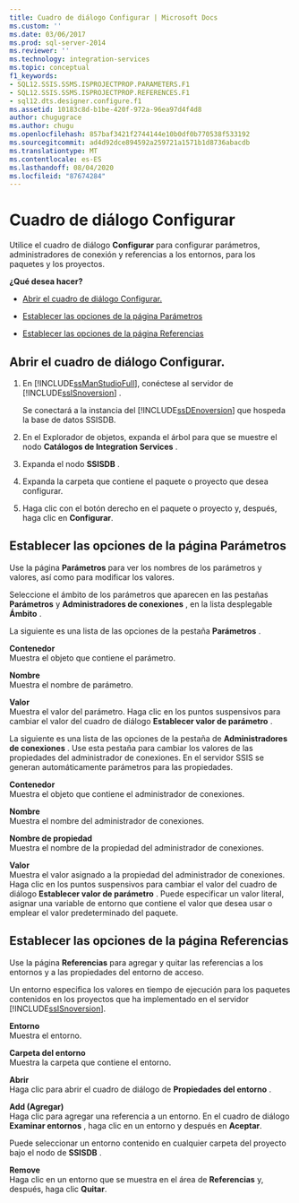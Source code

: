 ```yaml
---
title: Cuadro de diálogo Configurar | Microsoft Docs
ms.custom: ''
ms.date: 03/06/2017
ms.prod: sql-server-2014
ms.reviewer: ''
ms.technology: integration-services
ms.topic: conceptual
f1_keywords:
- SQL12.SSIS.SSMS.ISPROJECTPROP.PARAMETERS.F1
- SQL12.SSIS.SSMS.ISPROJECTPROP.REFERENCES.F1
- sql12.dts.designer.configure.f1
ms.assetid: 10183c8d-b1be-420f-972a-96ea97d4f4d8
author: chugugrace
ms.author: chugu
ms.openlocfilehash: 857baf3421f2744144e10b0df0b770538f533192
ms.sourcegitcommit: ad4d92dce894592a259721a1571b1d8736abacdb
ms.translationtype: MT
ms.contentlocale: es-ES
ms.lasthandoff: 08/04/2020
ms.locfileid: "87674284"
---
```

# <a name="configure-dialog-box"></a>Cuadro de diálogo Configurar
  Utilice el cuadro de diálogo **Configurar** para configurar parámetros, administradores de conexión y referencias a los entornos, para los paquetes y los proyectos.  
  
 **¿Qué desea hacer?**  
  
-   [Abrir el cuadro de diálogo Configurar.](#open_dialog)  
  
-   [Establecer las opciones de la página Parámetros](#parameter)  
  
-   [Establecer las opciones de la página Referencias](#references)  
  
##  <a name="open-the-configure-dialog-box"></a><a name="open_dialog"></a> Abrir el cuadro de diálogo Configurar.  
  
1.  En [!INCLUDE[ssManStudioFull](../../includes/ssmanstudiofull-md.md)], conéctese al servidor de [!INCLUDE[ssISnoversion](../../includes/ssisnoversion-md.md)] .  
  
     Se conectará a la instancia del [!INCLUDE[ssDEnoversion](../../includes/ssdenoversion-md.md)] que hospeda la base de datos SSISDB.  
  
2.  En el Explorador de objetos, expanda el árbol para que se muestre el nodo **Catálogos de Integration Services** .  
  
3.  Expanda el nodo **SSISDB** .  
  
4.  Expanda la carpeta que contiene el paquete o proyecto que desea configurar.  
  
5.  Haga clic con el botón derecho en el paquete o proyecto y, después, haga clic en **Configurar**.  
  
##  <a name="set-the-options-on-the-parameters-page"></a><a name="parameter"></a> Establecer las opciones de la página Parámetros  
 Use la página **Parámetros** para ver los nombres de los parámetros y valores, así como para modificar los valores.  
  
 Seleccione el ámbito de los parámetros que aparecen en las pestañas **Parámetros** y **Administradores de conexiones** , en la lista desplegable **Ámbito** .  
  
 La siguiente es una lista de las opciones de la pestaña **Parámetros** .  
  
 **Contenedor**  
 Muestra el objeto que contiene el parámetro.  
  
 **Nombre**  
 Muestra el nombre de parámetro.  
  
 **Valor**  
 Muestra el valor del parámetro. Haga clic en los puntos suspensivos para cambiar el valor del cuadro de diálogo **Establecer valor de parámetro** .  
  
 La siguiente es una lista de las opciones de la pestaña de **Administradores de conexiones** . Use esta pestaña para cambiar los valores de las propiedades del administrador de conexiones. En el servidor SSIS se generan automáticamente parámetros para las propiedades.  
  
 **Contenedor**  
 Muestra el objeto que contiene el administrador de conexiones.  
  
 **Nombre**  
 Muestra el nombre del administrador de conexiones.  
  
 **Nombre de propiedad**  
 Muestra el nombre de la propiedad del administrador de conexiones.  
  
 **Valor**  
 Muestra el valor asignado a la propiedad del administrador de conexiones. Haga clic en los puntos suspensivos para cambiar el valor del cuadro de diálogo **Establecer valor de parámetro** . Puede especificar un valor literal, asignar una variable de entorno que contiene el valor que desea usar o emplear el valor predeterminado del paquete.  
  
##  <a name="set-the-options-on-the-references-page"></a><a name="references"></a> Establecer las opciones de la página Referencias  
 Use la página **Referencias** para agregar y quitar las referencias a los entornos y a las propiedades del entorno de acceso.  
  
 Un entorno especifica los valores en tiempo de ejecución para los paquetes contenidos en los proyectos que ha implementado en el servidor [!INCLUDE[ssISnoversion](../../includes/ssisnoversion-md.md)].  
  
 **Entorno**  
 Muestra el entorno.  
  
 **Carpeta del entorno**  
 Muestra la carpeta que contiene el entorno.  
  
 **Abrir**  
 Haga clic para abrir el cuadro de diálogo de **Propiedades del entorno** .  
  
 **Add (Agregar)**  
 Haga clic para agregar una referencia a un entorno. En el cuadro de diálogo **Examinar entornos** , haga clic en un entorno y después en **Aceptar**.  
  
 Puede seleccionar un entorno contenido en cualquier carpeta del proyecto bajo el nodo de **SSISDB** .  
  
 **Remove**  
 Haga clic en un entorno que se muestra en el área de **Referencias** y, después, haga clic **Quitar**.  
  
  

